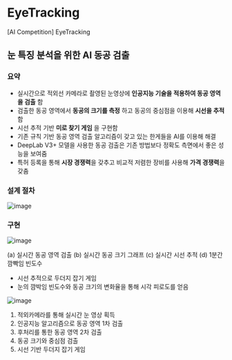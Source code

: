 # EyeTracking
[AI Competition] EyeTracking

## 눈 특징 분석을 위한 AI 동공 검출
### 요약
- 실시간으로 적외선 카메라로 촬영된 눈영상에 **인공지능 기술을 적용하여 동공 영역을 검출** 함
- 검출한 동공 영역에서 **동공의 크기를 측정** 하고 동공의 중심점을 이용해 **시선을 추적**함
- 시선 추적 기반 **미로 찾기 게임** 을 구현함
- 기존 규칙 기반 동공 영역 검출 알고리즘이 갖고 있는 한게들을 AI를 이용해 해결
- DeepLab V3+ 모델을 사용한 동공 검출은 기존 방법보다 정확도 측면에서 좋은 성능을 보여줌
- 특허 등록을 통해 **시장 경쟁력**을 갖추고 비교적 저렴한 장비를 사용해 **가격 경쟁력**을 갖춤

### 설계 절차
![image](https://user-images.githubusercontent.com/72767245/97117845-bb752480-1749-11eb-8459-2e6aeb78323c.png)


### 구현
![image](https://user-images.githubusercontent.com/72767245/97117847-bdd77e80-1749-11eb-94e1-8914e5d817ce.png)

(a) 실시간 동공 영역 검출
(b) 실시간 동공 크기 그래프
(c) 실시간 시선 추적
(d) 1분간 깜빡임 빈도수

- 시선 추적으로 두더지 잡기 게임
- 눈의 깜박임 빈도수와 동공 크기의 변화율을 통해 시각 피로도를 얻음

![image](https://user-images.githubusercontent.com/72767245/97117850-c16b0580-1749-11eb-992d-5f6d985b3da5.png)
1. 적외카메라를 통해 실시간 눈 영상 획득 
2. 인공지능 알고리즘으로 동공 영역 1차 검출 
3. 후처리를 통한 동공 영역 2차 검출 
4. 동공 크기와 중심점 검출 
5. 시선 기반 두더지 잡기 게임 
